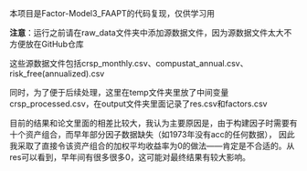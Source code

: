 本项目是Factor-Model3_FAAPT的代码复现，仅供学习用

**注意**：运行之前请在raw_data文件夹中添加源数据文件，因为源数据文件太大不方便放在GitHub仓库

这些源数据文件包括crsp_monthly.csv、compustat_annual.csv、risk_free(annualized).csv

同时，为了便于后续处理，这里在temp文件夹里放了中间变量crsp_processed.csv，在output文件夹里面记录了res.csv和factors.csv

目前的结果和论文里面的相差比较大，我认为主要原因是，由于构建因子时需要有十个资产组合，而早年部分因子数据缺失（如1973年没有acc的任何数据），
因此我采取了直接令该资产组合的加权平均收益率为0的做法——肯定是不合适的。从res可以看到，早年间有很多很多0，这可能对最终结果有较大影响。

